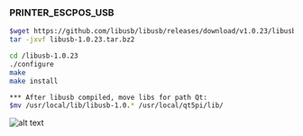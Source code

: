 ### PRINTER_ESCPOS_USB


```bash
$wget https://github.com/libusb/libusb/releases/download/v1.0.23/libusb-1.0.23.tar.bz2
tar -jxvf libusb-1.0.23.tar.bz2

cd /libusb-1.0.23
./configure
make
make install

*** After libusb compiled, move libs for path Qt:
$mv /usr/local/lib/libusb-1.0.* /usr/local/qt5pi/lib/
```
![alt text](http://fcomp.ist.utl.pt/ESTAGIOS.web/FIG_gpiopinsv2withpi.png)
